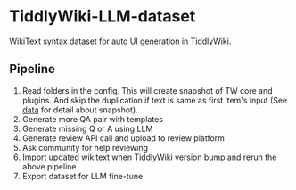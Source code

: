 # TiddlyWiki-LLM-dataset

WikiText syntax dataset for auto UI generation in TiddlyWiki.

## Pipeline

1. Read folders in the config. This will create snapshot of TW core and plugins. And skip the duplication if text is same as first item's input (See [data](./data/Readme.md) for detail about snapshot).
1. Generate more QA pair with templates
1. Generate missing Q or A using LLM
1. Generate review API call and upload to review platform
1. Ask community for help reviewing
1. Import updated wikitext when TiddlyWiki version bump and rerun the above pipeline
1. Export dataset for LLM fine-tune
